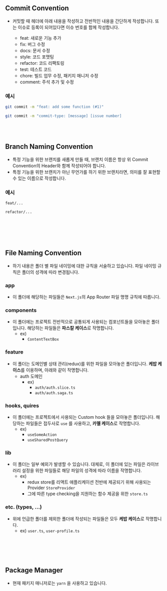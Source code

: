 ## Commit Convention

- 커밋할 때 헤더에 아래 내용을 작성하고 전반적인 내용을 간단하게 작성합니다. 또는 이슈로 등록이 되어있다면 이슈 번호를 함께 작성합니다.

  - feat: 새로운 기능 추가
  - fix: 버그 수정
  - docs: 문서 수정
  - style: 코드 포맷팅
  - refactor: 코드 리팩토링
  - test: 테스트 코드
  - chore: 빌드 업무 수정, 패키지 매니저 수정
  - comment: 주석 추가 및 수정

### 예시

```bash
git commit -m "feat: add some function (#1)"

git commit -m "commit-type: [message] [issue number]
```

<br>
<br>

## Branch Naming Convention

- 특정 기능을 위한 브랜치를 새롭게 만들 때, 브랜치 이름은 항상 위 Commit Convention의 Header와 함께 작성되어야 합니다.
- 특정 기능을 위한 브랜치가 아닌 무언가를 하기 위한 브랜치라면, 의미를 잘 표현할 수 있는 이름으로 작성합니다.

### 예시

```plaintext
feat/...

refactor/...
```

<br>
<br>

<br>
<br>

## File Naming Convention

- 하기 내용은 폴더 별 파일 네이밍에 대한 규칙을 서술하고 있습니다. 파일 네이밍 규칙은 폴더의 성격에 따라 변경됩니다.

### app

- 이 폴더에 해당하는 파일들은 `Next.js`의 App Router 파일 명명 규칙에 따릅니다.

### components

- 이 폴더에는 프로젝트 전반적으로 공통되게 사용되는 컴포넌트들을 모아놓은 폴더입니다. 해당하는 파일들은 **파스칼 케이스**로 작명합니다.
  - ex)
    - `ContentTextBox`

### feature

- 이 폴더는 도메인별 상태 관리(redux)를 위한 파일을 모아놓은 폴더입니다. **케밥 케이스**를 이용하며, 아래와 같이 작명합니다.
  - auth 도메인
    - ex)
      - `auth/auth.slice.ts`
      - `auth/auth.saga.ts`

### hooks, quires

- 이 폴더에는 프로젝트에서 사용되는 Custom hook 들을 모아놓은 폴더입니다. 해당하는 파일들은 접두사로 `use` 를 사용하고, **카멜 케이스**로 작명합니다.
  - ex)
    - `useSomeAction`
    - `useSharedPostQuery`

### lib

- 이 폴더는 일부 예외가 발생할 수 있습니다. 대체로, 이 폴더에 있는 파일은 라이브러리 설정을 위한 파일들로 해당 파일의 성격에 따라 이름을 작명합니다.
  - ex)
    - redux store를 리액트 애플리케이션 전반에 제공되기 위해 사용되는 Provider `StoreProvider`
    - 그에 따른 type checking을 지원하는 함수 제공을 위한 `store.ts`

### etc. (types, ...)

- 위에 언급한 폴더를 제외한 폴더에 작성되는 파일들은 모두 **케밥 케이스**로 작명합니다.
  - ex) `user.ts`, `user-profile.ts`

### <br>

<br>

## Package Manager

- 현재 패키지 매니저로는 `yarn` 을 사용하고 있습니다.
